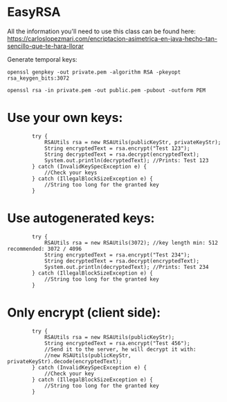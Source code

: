 # EasyRSA
All the information you'll need to use this class can be found here:
https://carloslopezmari.com/encriptacion-asimetrica-en-java-hecho-tan-sencillo-que-te-hara-llorar

Generate temporal keys:
```
openssl genpkey -out private.pem -algorithm RSA -pkeyopt rsa_keygen_bits:3072

openssl rsa -in private.pem -out public.pem -pubout -outform PEM
```

# Use your own keys:
```
        try {
            RSAUtils rsa = new RSAUtils(publicKeyStr, privateKeyStr);
            String encryptedText = rsa.encrypt("Test 123");
            String decryptedText = rsa.decrypt(encryptedText);
            System.out.println(decryptedText); //Prints: Test 123
        } catch (InvalidKeySpecException e) {
            //Check your keys
        } catch (IllegalBlockSizeException e) {
            //String too long for the granted key
        }
```

# Use autogenerated keys:

```
        try {
            RSAUtils rsa = new RSAUtils(3072); //key length min: 512 recommended: 3072 / 4096
            String encryptedText = rsa.encrypt("Test 234");
            String decryptedText = rsa.decrypt(encryptedText);
            System.out.println(decryptedText); //Prints: Test 234
        } catch (IllegalBlockSizeException e) {
            //String too long for the granted key
        }
```

# Only encrypt (client side):

```
        try {
            RSAUtils rsa = new RSAUtils(publicKeyStr);
            String encryptedText = rsa.encrypt("Test 456");
            //Send it to the server, he will decrypt it with:
            //new RSAUtils(publicKeyStr, privateKeyStr).decode(encryptedText);
        } catch (InvalidKeySpecException e) {
            //Check your key
        } catch (IllegalBlockSizeException e) {
            //String too long for the granted key
        }
```
